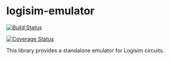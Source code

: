 # logisim-emulator

[![Build Status](https://travis-ci.com/DLii-Technologies/logisim-emulator.svg?branch=master)](https://travis-ci.com/DLii-Technologies/logisim-emulator)

[![Coverage Status](https://coveralls.io/repos/github/DLii-Technologies/logisim-emulator/badge.svg?branch=master)](https://coveralls.io/github/DLii-Technologies/logisim-emulator?branch=master)

This library provides a standalone emulator for Logisim circuits.
